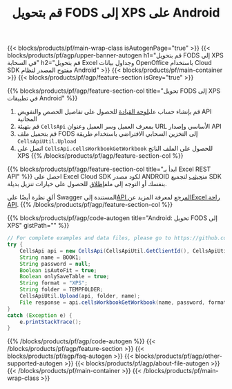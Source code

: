 ﻿---
title:  قم بتحويل FODS إلى XPS على Android
description: أتمتة Excel عمليات معالجة الملفات مثل الإنشاء والتحرير والتحويل باستخدام Cloud API و Android SDK مفتوح المصدر
url: /ar/android/conversion/fods-to-xps/
family: cells
platformtag: android
feature: conversion
informat: FODS
outformat: XPS
platform: Android
otherformats: MD CSV TSV FODS PDF XLS XLSB XLSX SVG TXT DIF MHTML XPS XLTM XML XLTX 
---
{{< blocks/products/pf/main-wrap-class isAutogenPage="true" >}}
{{< blocks/products/pf/agp/upper-banner-autogen h1="قم بتحويل FODS إلى XPS في السحابة" h2="قم بتحويل Excel وجداول بيانات OpenOffice باستخدام Cloud SDK مفتوح المصدر لنظام Android" >}}
{{< blocks/products/pf/main-container >}}
{{< blocks/products/pf/agp/feature-section isGrey="true" >}}

{{% blocks/products/pf/agp/feature-section-col title="تحويل FODS إلى XPS في تطبيقات Android" %}}
1.  قم بإنشاء حساب على<a href="https://dashboard.aspose.cloud/">لوحة القيادة</a> للحصول على تفاصيل الحصص والتفويض API المجانية
1. قم بتهيئة ```CellsApi``` بمعرف العميل وسر العميل وعنوان URL الأساسي وإصدار API
1. قم بتحميل ملف FODS إلى التخزين السحابي الافتراضي باستخدام طريقة ```CellsApiUtil.Upload```
1. اتصل على ```CellsApi.cellsWorkbookGetWorkbook``` للحصول على الملف الناتج XPS
{{% /blocks/products/pf/agp/feature-section-col %}}

{{% blocks/products/pf/agp/feature-section-col title="ابدأ بـ Excel REST API" %}}
 احصل على Excel Cloud SDK لكود مصدر ANDROID من[جيثب](https://github.com/aspose-cells-cloud/aspose-cells-cloud-android) لتجميع SDK بنفسك أو التوجه إلى ملف[إطلاق](https://releases.aspose.cloud/) للحصول على خيارات تنزيل بديلة.

 ألقِ نظرة أيضًا على Swagger المستندة إلى[API المرجع](https://apireference.aspose.cloud/cells/) لمعرفة المزيد عن[Excel راحة API](https://products.aspose.cloud/cells/curl/).
{{% /blocks/products/pf/agp/feature-section-col %}}

{{% blocks/products/pf/agp/code-autogen title="Android: تحويل FODS إلى XPS" gistPath="" %}}
```java
// For complete examples and data files, please go to https://github.com/aspose-cells-cloud/aspose-cells-cloud-android/
try {
    CellsApi api = new CellsApi(CellsApiUtil.GetClientId(), CellsApiUtil.GetClientSecret(), CellsApiUtil.GetAPIVersion(), CellsApiUtil.GetBaseUrl());
    String name = BOOK1;
    String password = null;
    Boolean isAutoFit = true;
    Boolean onlySaveTable = true;
    String format = "XPS";
    String folder = TEMPFOLDER;
    CellsApiUtil.Upload(api, folder, name);
    File response = api.cellsWorkbookGetWorkbook(name, password, format, isAutoFit, onlySaveTable, folder, null, null);
}
catch (Exception e) {
    e.printStackTrace();
}
```
{{% /blocks/products/pf/agp/code-autogen %}}
{{< /blocks/products/pf/agp/feature-section >}}
{{< blocks/products/pf/agp/faq-autogen >}}
{{< blocks/products/pf/agp/other-supported-autogen >}}
{{< blocks/products/pf/agp/about-file-autogen >}}
{{< /blocks/products/pf/main-container >}}
{{< /blocks/products/pf/main-wrap-class >}}